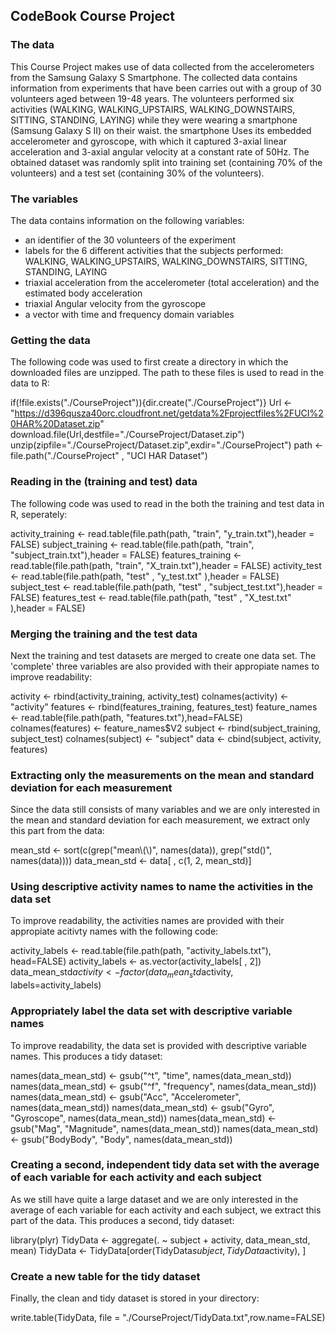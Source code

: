 ## CodeBook Course Project


### The data

This Course Project makes use of data collected from the accelerometers from the Samsung Galaxy S Smartphone. The collected data contains information from experiments that have been carries out with a group of 30 volunteers aged between 19-48 years. The volunteers performed six activities (WALKING, WALKING_UPSTAIRS, WALKING_DOWNSTAIRS, SITTING, STANDING, LAYING) while they were wearing a smartphone (Samsung Galaxy S II) on their waist. the smartphone Uses its embedded accelerometer and gyroscope, with which it captured 3-axial linear acceleration and 3-axial angular velocity at a constant rate of 50Hz. The obtained dataset was randomly split into training set (containing 70% of the volunteers) and a test set (containing 30% of the volunteers).


### The variables

The data contains information on the following variables:
- an identifier of the 30 volunteers of the experiment
- labels for the 6 different activities that the subjects performed: WALKING, WALKING_UPSTAIRS, WALKING_DOWNSTAIRS, SITTING, STANDING, LAYING
- triaxial acceleration from the accelerometer (total acceleration) and the estimated body acceleration
- triaxial Angular velocity from the gyroscope
- a vector with time and frequency domain variables 


### Getting the data

The following code was used to first create a directory in which the downloaded files are unzipped. The path to these files is used to read in the data to R:

if(!file.exists("./CourseProject")){dir.create("./CourseProject")}
Url <- "https://d396qusza40orc.cloudfront.net/getdata%2Fprojectfiles%2FUCI%20HAR%20Dataset.zip"
download.file(Url,destfile="./CourseProject/Dataset.zip")
unzip(zipfile="./CourseProject/Dataset.zip",exdir="./CourseProject")
path <- file.path("./CourseProject" , "UCI HAR Dataset")


### Reading in the (training and test) data

The following code was used to read in the both the training and test data in R, seperately:

activity_training <- read.table(file.path(path, "train", "y_train.txt"),header = FALSE)
subject_training <- read.table(file.path(path, "train", "subject_train.txt"),header = FALSE)
features_training <- read.table(file.path(path, "train", "X_train.txt"),header = FALSE)
activity_test  <- read.table(file.path(path, "test" , "y_test.txt" ),header = FALSE)
subject_test  <- read.table(file.path(path, "test" , "subject_test.txt"),header = FALSE)
features_test  <- read.table(file.path(path, "test" , "X_test.txt" ),header = FALSE)


### Merging the training and the test data

Next the training and test datasets are merged to create one data set. The 'complete' three variables are also provided with their appropiate names to improve readability:

activity <- rbind(activity_training, activity_test)
colnames(activity) <-  "activity"
features <- rbind(features_training, features_test)
feature_names <- read.table(file.path(path, "features.txt"),head=FALSE)
colnames(features) <- feature_names$V2
subject <- rbind(subject_training, subject_test)
colnames(subject) <- "subject"
data <- cbind(subject, activity, features)


### Extracting only the measurements on the mean and standard deviation for each measurement

Since the data still consists of many variables and we are only interested in the mean and standard deviation for each measurement, we extract only this part from the data:

mean_std <- sort(c(grep("mean\\(\\)", names(data)), grep("std()", names(data))))
data_mean_std <- data[ , c(1, 2, mean_std)]


### Using descriptive activity names to name the activities in the data set

To improve readability, the activities names are provided with their appropiate acitivty names with the following code:

activity_labels <- read.table(file.path(path, "activity_labels.txt"), head=FALSE)
activity_labels <- as.vector(activity_labels[ , 2])
data_mean_std$activity <- factor(data_mean_std$activity, labels=activity_labels)


### Appropriately label the data set with descriptive variable names

To improve readability, the data set is provided with descriptive variable names. This produces a tidy dataset:

names(data_mean_std) <- gsub("^t", "time", names(data_mean_std))
names(data_mean_std) <- gsub("^f", "frequency", names(data_mean_std))
names(data_mean_std) <- gsub("Acc", "Accelerometer", names(data_mean_std))
names(data_mean_std) <- gsub("Gyro", "Gyroscope", names(data_mean_std))
names(data_mean_std) <- gsub("Mag", "Magnitude", names(data_mean_std))
names(data_mean_std) <- gsub("BodyBody", "Body", names(data_mean_std))


### Creating a second, independent tidy data set with the average of each variable for each activity and each subject

As we still have quite a large dataset and we are only interested in the average of each variable for each activity and each subject, we extract this part of the data. This produces a second, tidy dataset:

library(plyr)
TidyData <- aggregate(. ~ subject + activity, data_mean_std, mean)
TidyData <- TidyData[order(TidyData$subject,TidyData$activity), ]


### Create a new table for the tidy dataset

Finally, the clean and tidy dataset is stored in your directory:

write.table(TidyData, file = "./CourseProject/TidyData.txt",row.name=FALSE)